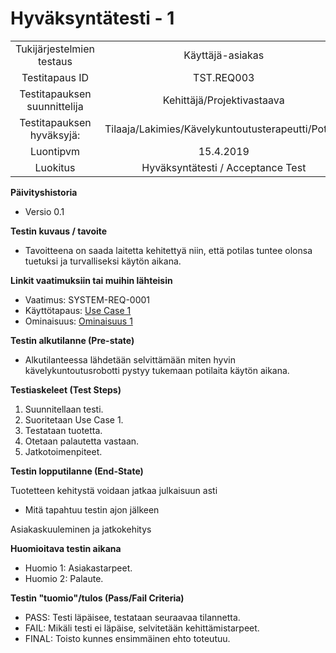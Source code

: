 # Hyväksyntätesti - 1


| | |
|:-:|:-:|
| Tukijärjestelmien testaus | Käyttäjä-asiakas   |
| Testitapaus ID | TST.REQ003 |
| Testitapauksen suunnittelija | Kehittäjä/Projektivastaava | 
| Testitapauksen hyväksyjä: | Tilaaja/Lakimies/Kävelykuntoutusterapeutti/Potilas |
| Luontipvm | 15.4.2019 |
| Luokitus | Hyväksyntätesti / Acceptance Test |

**Päivityshistoria**

* Versio 0.1 

**Testin kuvaus / tavoite**

* Tavoitteena on saada laitetta kehitettyä niin, että potilas tuntee olonsa tuetuksi ja turvalliseksi käytön aikana.

**Linkit vaatimuksiin tai muihin lähteisin**

* Vaatimus: SYSTEM-REQ-0001 
* Käyttötapaus: [Use Case 1](https://gitlab.labranet.jamk.fi/m3268---vuosi-2019/ttos0100---2019-toteutus/blob/master/dokumentit/02-vaatimusmaarittely/Usecases/Usecase%20-%201.md)
* Ominaisuus: [Ominaisuus 1](https://gitlab.labranet.jamk.fi/m3268---vuosi-2019/ttos0100---2019-toteutus/blob/master/dokumentit/02-vaatimusmaarittely/Ominaisuudet/Ominaisuus%20-%201.md)

**Testin alkutilanne (Pre-state)** 

* Alkutilanteessa lähdetään selvittämään miten hyvin kävelykuntoutusrobotti pystyy tukemaan potilaita käytön aikana.

**Testiaskeleet (Test Steps)**

1. Suunnitellaan testi.
2. Suoritetaan Use Case 1.
3. Testataan tuotetta.
4. Otetaan palautetta vastaan.
5. Jatkotoimenpiteet.

**Testin lopputilanne (End-State)**

Tuotetteen kehitystä voidaan jatkaa julkaisuun asti

* Mitä tapahtuu testin ajon jälkeen

Asiakaskuuleminen ja jatkokehitys

**Huomioitava testin aikana**

* Huomio 1: Asiakastarpeet.
* Huomio 2: Palaute.


**Testin "tuomio"/tulos (Pass/Fail Criteria)**


* PASS: Testi läpäisee, testataan seuraavaa tilannetta.
* FAIL:  Mikäli testi ei läpäise, selvitetään kehittämistarpeet.
* FINAL: Toisto kunnes ensimmäinen ehto toteutuu.
